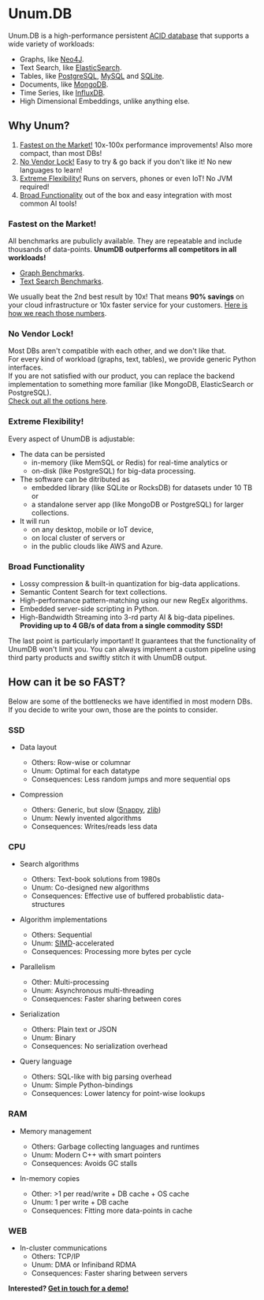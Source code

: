 # Unum.DB

Unum.DB is a high-performance persistent [ACID database](https://en.wikipedia.org/wiki/ACID) that supports a wide variety of workloads:

* Graphs, like [Neo4J](https://neo4j.com).
* Text Search, like [ElasticSearch](https://elastic.co).
* Tables, like [PostgreSQL](https://postgresql.org), [MySQL](https://mysql.com) and [SQLite](https://sqlite.org).
* Documents, like [MongoDB](https://mongodb.com).
* Time Series, like [InfluxDB](https://influxdata.com).
* High Dimensional Embeddings, unlike anything else.
  
## Why Unum?

1. [Fastest on the Market!](#fastest-on-the-market) 10x-100x performance improvements! Also more compact, than most DBs!
2. [No Vendor Lock!](#no-vendor-lock) Easy to try & go back if you don't like it! No new languages to learn!
3. [Extreme Flexibility!](#extreme-flexibility) Runs on servers, phones or even IoT! No JVM required!
4. [Broad Functionality](#broad-functionality) out of the box and easy integration with most common AI tools!

### Fastest on the Market!

All benchmarks are pubulicly available. They are repeatable and include thousands of data-points. **UnumDB outperforms all competitors in all workloads!**

* [Graph Benchmarks](https://unum.xyz/db/graph).
* [Text Search Benchmarks](https://unum.xyz/db/text).

We usually beat the 2nd best result by 10x! That means **90% savings** on your cloud infrastructure or 10x faster service for your customers. [Here is how we reach those numbers](#how-can-it-be-so-fast).

### No Vendor Lock!

Most DBs aren't compatible with each other, and we don't like that. <br/>
For every kind of workload (graphs, text, tables), we provide generic Python interfaces. <br/>
If you are not satisfied with our product, you can replace the backend implementation to something more familiar (like MongoDB, ElasticSearch or PostgreSQL). <br/>
[Check out all the options here](https://github.com/unumxyz/PyWrappedDBs).

### Extreme Flexibility!

Every aspect of UnumDB is adjustable:

* The data can be persisted
  * in-memory (like MemSQL or Redis) for real-time analytics or
  * on-disk (like PostgreSQL) for big-data processing.
* The software can be ditributed as
  * embedded library (like SQLite or RocksDB) for datasets under 10 TB or
  * a standalone server app (like MongoDB or PostgreSQL) for larger collections.
* It will run
  * on any desktop, mobile or IoT device,
  * on local cluster of servers or
  * in the public clouds like AWS and Azure.

### Broad Functionality

* Lossy compression & built-in quantization for big-data applications.
* Semantic Content Search for text collections.
* High-performance pattern-matching using our new RegEx algorithms.
* Embedded server-side scripting in Python.
* High-Bandwidth Streaming into 3-rd party AI & big-data pipelines. **Providing up to 4 GB/s of data from a single commodity SSD!**

The last point is particularly important! It guarantees that the functionality of UnumDB won't limit you. You can always implement a custom pipeline using third party products and swiftly stitch it with UnumDB output.

## How can it be so FAST?

Below are some of the bottlenecks we have identified in most modern DBs.<br/>
If you decide to write your own, those are the points to consider.

### SSD

* Data layout
  * Others: Row-wise or columnar
  * Unum: Optimal for each datatype
  * Consequences: Less random jumps and more sequential ops

* Compression
  * Others: Generic, but slow ([Snappy](https://google.github.io/snappy/), [zlib](https://zlib.net))
  * Unum: Newly invented algorithms
  * Consequences: Writes/reads less data

### CPU

* Search algorithms
  * Others: Text-book solutions from 1980s
  * Unum: Co-designed new algorithms
  * Consequences: Effective use of buffered probablistic data-structures
  
* Algorithm implementations
  * Others: Sequential
  * Unum: [SIMD](https://en.wikipedia.org/wiki/SIMD)-accelerated
  * Consequences: Processing more bytes per cycle

* Parallelism
  * Other: Multi-processing
  * Unum: Asynchronous multi-threading
  * Consequences: Faster sharing between cores

* Serialization
  * Others: Plain text or JSON
  * Unum: Binary
  * Consequences: No serialization overhead

* Query language
  * Others: SQL-like with big parsing overhead
  * Unum: Simple Python-bindings
  * Consequences: Lower latency for point-wise lookups

### RAM

* Memory management
  * Others: Garbage collecting languages and runtimes
  * Unum: Modern C++ with smart pointers
  * Consequences: Avoids GC stalls
  
* In-memory copies
  * Other: >1 per read/write + DB cache + OS cache
  * Unum: 1 per write + DB cache
  * Consequences: Fitting more data-points in cache
  
### WEB

* In-cluster communications
  * Others: TCP/IP
  * Unum: DMA or Infiniband RDMA
  * Consequences: Faster sharing between servers

**Interested? [Get in touch for a demo!](mailto:info@unum.xyz)**